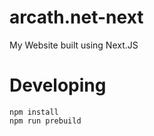 # arcath.net-next
 My Website built using Next.JS

# Developing

```
npm install
npm run prebuild
```